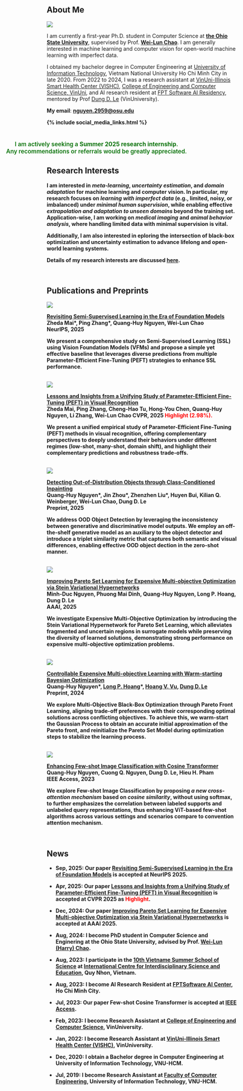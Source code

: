 ## About Me

<img class="profile-picture" src="/assets/profile/Profile_2024.png">

I am currently a first-year Ph.D. student in Computer Science at [**the Ohio State University**](https://cse.osu.edu/), supervised by Prof. [**Wei-Lun Chao**](https://sites.google.com/view/wei-lun-harry-chao/home). I am generally interested in machine learning and computer vision for open-world machine learning with imperfect data.

I obtained my bachelor degree in Computer Engineering at [University of Information Technology](https://en.uit.edu.vn/), Vietnam National University Ho Chi Minh City in late 2020. From 2022 to 2024, I was a research assistant at [VinUni-Illinois Smart Health Center (VISHC)](https://smarthealth.vinuni.edu.vn/), [College of Engineering and Computer Science, VinUni](https://vinuni.edu.vn/college-of-engineering-computer-science/), and AI research resident at [FPT Software AI Residency](https://fpt-aicenter.com/en/ai-residency), mentored by Prof [Dung D. Le](https://andrew-dungle.github.io/) (VinUniversity).

<!-- **My email**: <a href="mailto:nguyen.2959@osu.edu"><b>nguyen</b>&#95;dot&#95;<b>2959</b>&#95;at&#95;<span style="display:none;">ignoreme-</span><b>osu</b>&#95;dot&#95;<b>edu</b></a> -->
**My email**: <a href="mailto:nguyen.2959@osu.edu"><b>nguyen.2959@osu.edu


{% include social_media_links.html %}

<div style="text-align:center; position:relative; left:-120px; margin: 1.5em 0;">
  <span style="font-size: 1.1em; color: #0b730b; font-weight: 600;"><br>
    I am actively seeking a <strong>Summer 2025 research internship</strong>.<br>
    Any recommendations or referrals would be greatly appreciated.
  </span>
</div>
 


## Research Interests

I am interested in **_meta-learning_**, **_uncertainty estimation_**, and **_domain adaptation_** for machine learning and computer vision. In particular, my research focuses on **_learning with imperfect data_** (e.g., limited, noisy, or imbalanced) under **_minimal human supervision_**, while enabling effective **_extrapolation and adaptation to unseen domains_** beyond the training set. Application-wise, I am working on **_medical imaging_** and **_animal behavior analysis_**, where handling limited data with minimal supervision is vital.

Additionally, I am also interested in eploring the intersection of **black-box optimization** and **uncertainty estimation** to advance lifelong and open-world learning systems.

Details of my research interests are discussed [here](https://quanghuy0497.github.io/page/research).


&thinsp;

## Publications and Preprints


<img class="paper_right" src="/assets/project/V-PET_2025.png" onclick="onClick(this)" >

[**Revisiting Semi-Supervised Learning in the Era of Foundation Models**](https://arxiv.org/pdf/2503.09707)  
Zheda Mai\*, Ping Zhang\*, **Quang-Huy Nguyen**, Wei-Lun Chao  
**NeurIPS**, **2025**  

We present a comprehensive study on Semi-Supervised Learning (SSL) using Vision Foundation Models (VFMs) and propose a simple yet effective baseline that leverages diverse predictions from multiple Parameter-Efficient Fine-Tuning (PEFT) strategies to enhance SSL performance.

<br>

<img class="paper_right" src="/assets/project/PEFT_CVPR2025.png" onclick="onClick(this)" >

[**Lessons and Insights from a Unifying Study of Parameter-Efficient Fine-Tuning (PEFT) in Visual Recognition**](https://openaccess.thecvf.com/content/CVPR2025/papers/Mai_Lessons_and_Insights_from_a_Unifying_Study_of_Parameter-Efficient_Fine-Tuning_CVPR_2025_paper.pdf)  
Zheda Mai, Ping Zhang, Cheng-Hao Tu, Hong-You Chen, **Quang-Huy Nguyen**, Li Zhang, Wei-Lun Chao
<b>CVPR, 2025 <span style="color: red;"> Highlight (2.98%).</span> </b>

We present a unified empirical study of Parameter-Efficient Fine-Tuning (PEFT) methods in visual recognition, offering complementary perspectives to deeply understand their behaviors under different regimes (low-shot, many-shot, domain shift), and highlight their complementary predictions and robustness trade-offs.

<br>

<img class="paper_right_long" src="/assets/project/RONIN_2025.png" onclick="onClick(this)" >

[**Detecting Out-of-Distribution Objects through Class-Conditioned Inpainting**](http://arxiv.org/abs/2402.03292)  
**Quang-Huy Nguyen**\*, Jin Zhou\*, Zhenzhen Liu\*, Huyen Bui, Kilian Q. Weinberger, Wei-Lun Chao, Dung D. Le  
**Preprint**, **2025**  

We address OOD Object Detection by leveraging the inconsistency between generative and discriminative model outputs. We employ an off-the-shelf generative model as an auxiliary to the object detector and introduce a triplet similarity metric that captures both semantic and visual differences, enabling effective OOD object dection in the zero-shot manner.

<br> 

<img class="paper_right_long" src="/assets/project/PHN_AAAI25.png" onclick="onClick(this)" >

[**Improving Pareto Set Learning for Expensive Multi-objective Optimization via Stein Variational Hypernetworks**](https://arxiv.org/abs/2412.17312)  
Minh-Duc Nguyen, Phuong Mai Dinh, **Quang-Huy Nguyen**, Long P. Hoang, Dung D. Le  
**AAAI**, **2025**  

We investigate Expensive Multi-Objective Optimization by introducing the Stein Variational Hypernetwork for Pareto Set Learning, which alleviates fragmented and uncertain regions in surrogate models while preserving the diversity of learned solutions, demonstrating strong performance on expensive multi-objective optimization problems.

<br>
 

<img class="paper_right" src="/assets/project/Co-PSL_2024.png" onclick="onClick(this)" >

[**Controllable Expensive Multi-objective Learning with Warm-starting Bayesian Optimization**](http://arxiv.org/abs/2311.15297)  
**Quang-Huy Nguyen**\*, [Long P. Hoang](https://scholar.google.com/citations?user=3Dfc1z8AAAAJ&hl=en)\*, [Hoang V. Vu](https://scholar.google.com/citations?hl=en&user=YMt0pEoAAAAJ), [Dung D. Le](https://scholar.google.com/citations?user=0eoYR1gAAAAJ&hl=en)  
**Preprint**, **2024**

We explore Multi-Objective Black-Box Optimization through Pareto Front Learning, aligning trade-off preferences with their corresponding optimal solutions across conflicting objectives. To achieve this, we warm-start the Gaussian Process to obtain an accurate initial approximation of the Pareto front, and reinitialize the Pareto Set Model during optimization steps to stabilize the learning process.

<br>

<img class="paper_right" src="/assets/project/FSCT_IEEEAccess_2023.png" onclick="onClick(this)" >

[**Enhancing Few-shot Image Classification with Cosine Transformer**](https://ieeexplore.ieee.org/document/10190567/)  
**Quang-Huy Nguyen**, Cuong Q. Nguyen, Dung D. Le, Hieu H. Pham  
**IEEE Access**, **2023**

We explore **Few-shot Image Classification** by proposing *a new cross-attention mechanism* based on ***cosine similarity***, without using softmax, to further emphasizes the correlation between labeled supports and unlabeled query representations, thus enhancing ViT-based few-shot algorithms across various settings and scenarios compare to convention attention mechanism. 


&thinsp;


## News

- **Sep, 2025**: Our paper [Revisiting Semi-Supervised Learning in the Era of Foundation Models](https://arxiv.org/pdf/2503.09707) is accepted at **NeurIPS 2025**.

- **Apr, 2025**: Our paper [Lessons and Insights from a Unifying Study of Parameter-Efficient Fine-Tuning (PEFT) in Visual Recognition](https://openaccess.thecvf.com/content/CVPR2025/papers/Mai_Lessons_and_Insights_from_a_Unifying_Study_of_Parameter-Efficient_Fine-Tuning_CVPR_2025_paper.pdf) is accepted at **CVPR 2025** as <b><span style="color: red;"> Highlight</span></b>.

- **Dec, 2024**: Our paper [Improving Pareto Set Learning for Expensive Multi-objective Optimization via Stein Variational Hypernetworks](https://arxiv.org/abs/2412.17312) is accepted at **AAAI 2025**.

- **Aug, 2024**: I become PhD student in Computer Science and Enginering at the Ohio State University, advised by Prof. [Wei-Lun (Harry) Chao](https://sites.google.com/view/wei-lun-harry-chao/home).
    
- **Aug, 2023**: I participate in the [10th Vietname Summer School of Science](https://www.truonghekhoahoc.com/10years/) at [International Centre for Interdisciplinary Science and Education](https://www.icisequynhon.com/), Quy Nhon, Vietnam.

- **Aug, 2023**: I become AI Research Resident at [FPTSoftware AI Center](https://ai.fpt-software.com/ai-residency/), Ho Chi Minh City.
  
- **Jul, 2023**: Our paper Few-shot Cosine Transformer is accepted at [IEEE Access](https://ieeexplore.ieee.org/document/10190567/).
  
- **Feb, 2023**: I become Research Assistant at [College of Engineering and Computer Science](https://vinuni.edu.vn/college-of-engineering-computer-science/), VinUniversity.

- **Jan, 2022**: I become Research Assistant at [VinUni-Illinois Smart Health Center (VISHC)](https://smarthealth.vinuni.edu.vn/), VinUniversity.

- **Dec, 2020**: I obtain a Bachelor degree in Computer Engineering at University of Information Technology, VNU-HCM.

- **Jul, 2019**: I become Research Assistant at [Faculty of Computer Engineering](https://fce.uit.edu.vn/), University of Information Technology, VNU-HCM.

&thinsp;